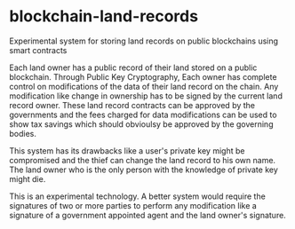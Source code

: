 # blockchain-land-records
Experimental system for storing land records on public blockchains using smart contracts

Each land owner has a public record of their land stored on a public blockchain. Through Public Key Cryptography, Each owner has complete control on modifications of the data of their land record on the chain. Any modification like change in ownership has to be signed by the current land record owner. These land record contracts can be approved by the governments and the fees charged for data modifications can be used to show tax savings which should obvioulsy be approved by the governing bodies.

This system has its drawbacks like a user's private key might be compromised and the thief can change the land record to his own name. The land owner who is the only person with the knowledge of private key might die.

This is an experimental technology. A better system would require the signatures of two or more parties to perform any modification like a signature of a government appointed agent and the land owner's signature.
